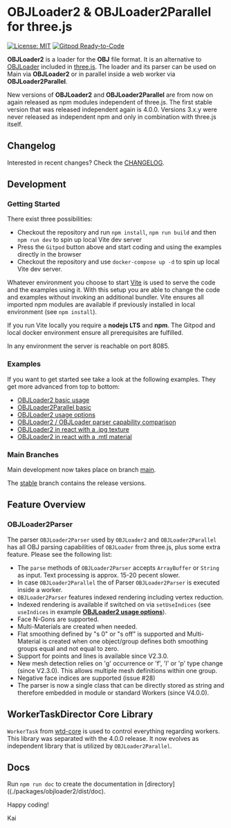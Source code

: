 # OBJLoader2 & OBJLoader2Parallel for three.js

[![License: MIT](https://img.shields.io/badge/License-MIT-yellow.svg)](https://github.com/kaisalmen/WWOBJLoader/blob/dev/LICENSE)
[![Gitpod Ready-to-Code](https://img.shields.io/badge/Gitpod-ready--to--code-blue?logo=gitpod)](https://gitpod.io/#https://github.com/kaisalmen/WWOBJLoader)

**OBJLoader2** is a loader for the **OBJ** file format. It is an alternative to [OBJLoader](https://github.com/mrdoob/three.js/blob/dev/examples/jsm/loaders/OBJLoader.js) included in [three.js](https://threejs.org). The loader and its parser can be used on Main via **OBJLoader2** or in parallel inside a web worker via **OBJLoader2Parallel**.

New versions of **OBJLoader2** and **OBJLoader2Parallel** are from now on again released as npm modules independent of three.js. The first stable version that was released independent again is 4.0.0. Versions 3.x.y were never released as independent npm and only in combination with three.js itself.

## Changelog

Interested in recent changes? Check the [CHANGELOG](CHANGELOG.md).

## Development

### Getting Started

There exist three possibilities:

* Checkout the repository and run `npm install`, `npm run build` and then `npm run dev` to spin up local Vite dev server
* Press the `Gitpod` button above and start coding and using the examples directly in the browser
* Checkout the repository and use `docker-compose up -d` to spin up local Vite dev server.

Whatever environment you choose to start [Vite](https://vitejs.dev/) is used to serve the code and the examples using it. With this setup you are able to change the code and examples without invoking an additional bundler. Vite ensures all imported npm modules are available if previously installed in local environment (see `npm install`).

If you run Vite locally you require a **nodejs LTS** and **npm**. The Gitpod and local docker environment ensure all prerequisites are fulfilled.

In any environment the server is reachable on port 8085.

### Examples

If you want to get started see take a look at the following examples. They get more advanced from top to bottom:

* [OBJLoader2 basic usage](./packages/examples/obj2_basic.html)
* [OBJLoader2Parallel basic](./packages/examples/obj2parallel_basic.html)
* [OBJLoader2 usage options](./packages/examples/obj2_options.html)
* [OBJLoader2 / OBJLoader parser capability comparison](./packages/examples/obj2_obj_compare.html)
* [OBJLoader2 in react with a .jpg texture](./packages/examples/obj2_react.html)
* [OBJLoader2 in react with a .mtl material](./packages/examples/obj2_react-mtl.html)

### Main Branches

Main development now takes place on branch [main](https://github.com/kaisalmen/WWOBJLoader/tree/main).

The [stable](https://github.com/kaisalmen/WWOBJLoader/tree/stable) branch contains the release versions.

## Feature Overview

### OBJLoader2Parser

The parser `OBJLoader2Parser` used by `OBJLoader2` and `OBJLoader2Parallel` has all OBJ parsing capabilities of `OBJLoader` from three.js, plus some extra feature. Please see the following list:

* The `parse` methods of `OBJLoader2Parser` accepts `ArrayBuffer` or `String` as input. Text processing is approx. 15-20 pecent slower.
* In case `OBJLoader2Parallel` the of Parser `OBJLoader2Parser` is executed inside a worker.
* `OBJLoader2Parser` features indexed rendering including vertex reduction.
* Indexed rendering is available if switched on via `setUseIndices` (see `useIndices` in example **[OBJLoader2 usage options](./packages/examples/src/examples/OBJLoader2OptionsExample.js#L99)**).
* Face N-Gons are supported.
* Multi-Materials are created when needed.
* Flat smoothing defined by "s 0" or "s off" is supported and Multi-Material is created when one object/group defines both smoothing groups equal and not equal to zero.
* Support for points and lines is available since V2.3.0.
* New mesh detection relies on 'g' occurrence or 'f', 'l' or 'p' type change (since V2.3.0). This allows multiple mesh definitions within one group.
* Negative face indices are supported (issue #28)
* The parser is now a single class that can be directly stored as string and therefore embedded in module or standard Workers (since V4.0.0).

## WorkerTaskDirector Core Library

`WorkerTask` from [wtd-core](https://github.com/kaisalmen/three-wtm) is used to control everything regarding workers. This library was separated with the 4.0.0 release. It now evolves as independent library that is utilized by `OBJLoader2Parallel`.

## Docs

Run `npm run doc` to create the documentation in [directory]((./packages/objloader2/dist/doc).

Happy coding!

Kai
